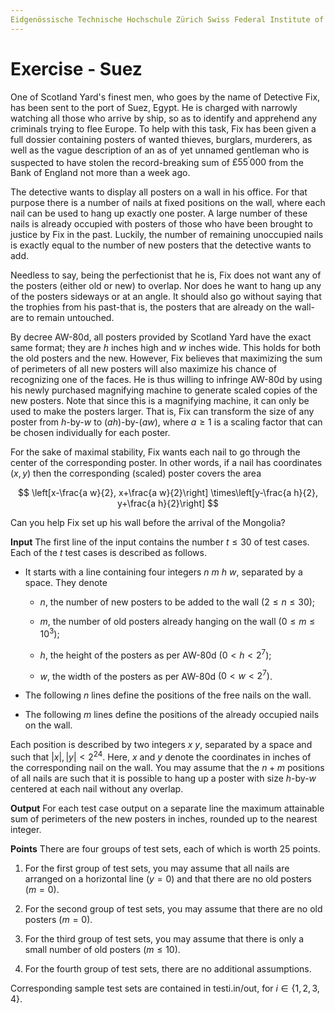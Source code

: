 ```yaml
---
Eidgenössische Technische Hochschule Zürich Swiss Federal Institute of Technology Zurich Algorithms Lab HS22 Department of Computer Science Prof. Dr. A. Steger, Prof. Dr. E. Welzl cadmo.ethz.ch/education/lectures/HS22/algolab
---
```


# Exercise - Suez

One of Scotland Yard's finest men, who goes by the name of Detective Fix, has been sent to the port of Suez, Egypt. He is charged with narrowly watching all those who arrive by ship, so as to identify and apprehend any criminals trying to flee Europe. To help with this task, Fix has been given a full dossier containing posters of wanted thieves, burglars, murderers, as well as the vague description of an as of yet unnamed gentleman who is suspected to have stolen the record-breaking sum of $£ 55^{\prime} 000$ from the Bank of England not more than a week ago.

The detective wants to display all posters on a wall in his office. For that purpose there is a number of nails at fixed positions on the wall, where each nail can be used to hang up exactly one poster. A large number of these nails is already occupied with posters of those who have been brought to justice by Fix in the past. Luckily, the number of remaining unoccupied nails is exactly equal to the number of new posters that the detective wants to add.

Needless to say, being the perfectionist that he is, Fix does not want any of the posters (either old or new) to overlap. Nor does he want to hang up any of the posters sideways or at an angle. It should also go without saying that the trophies from his past-that is, the posters that are already on the wall-are to remain untouched.

By decree AW-80d, all posters provided by Scotland Yard have the exact same format; they are $h$ inches high and $w$ inches wide. This holds for both the old posters and the new. However, Fix believes that maximizing the sum of perimeters of all new posters will also maximize his chance of recognizing one of the faces. He is thus willing to infringe AW-80d by using his newly purchased magnifying machine to generate scaled copies of the new posters. Note that since this is a magnifying machine, it can only be used to make the posters larger. That is, Fix can transform the size of any poster from $h$-by-$w$ to $(a h)$-by-$(a w )$, where $a \geqslant 1$ is a scaling factor that can be chosen individually for each poster.

For the sake of maximal stability, Fix wants each nail to go through the center of the corresponding poster. In other words, if a nail has coordinates $(x, y)$ then the corresponding (scaled) poster covers the area

$$
\left[x-\frac{a w}{2}, x+\frac{a w}{2}\right] \times\left[y-\frac{a h}{2}, y+\frac{a h}{2}\right]
$$

Can you help Fix set up his wall before the arrival of the Mongolia?

**Input** The first line of the input contains the number $t \leqslant 30$ of test cases. Each of the $t$ test cases is described as follows.

- It starts with a line containing four integers $n\ m\ h\ w$, separated by a space. They denote

  - $n$, the number of new posters to be added to the wall $(2 \leqslant n \leqslant 30)$;

  - $m$, the number of old posters already hanging on the wall $\left(0 \leqslant m \leqslant 10^{3}\right)$;

  - $h$, the height of the posters as per AW-80d $\left(0<h<2^{7}\right)$;

  - $w$, the width of the posters as per AW-80d $\left(0<w<2^{7}\right)$.

- The following $n$ lines define the positions of the free nails on the wall.


- The following $m$ lines define the positions of the already occupied nails on the wall.

Each position is described by two integers $x\ y$, separated by a space and such that $|x|,|y|<2^{24}$. Here, $x$ and $y$ denote the coordinates in inches of the corresponding nail on the wall. You may assume that the $n+m$ positions of all nails are such that it is possible to hang up a poster with size $h$-by-$w$ centered at each nail without any overlap.

**Output** For each test case output on a separate line the maximum attainable sum of perimeters of the new posters in inches, rounded up to the nearest integer.

**Points** There are four groups of test sets, each of which is worth 25 points.

1. For the first group of test sets, you may assume that all nails are arranged on a horizontal line $(y=0)$ and that there are no old posters $(m=0)$.

2. For the second group of test sets, you may assume that there are no old posters $(m=0)$.

3. For the third group of test sets, you may assume that there is only a small number of old posters $(m \leqslant 10)$.

4. For the fourth group of test sets, there are no additional assumptions.

Corresponding sample test sets are contained in testi.in/out, for $i \in\{1,2,3,4\}$.
